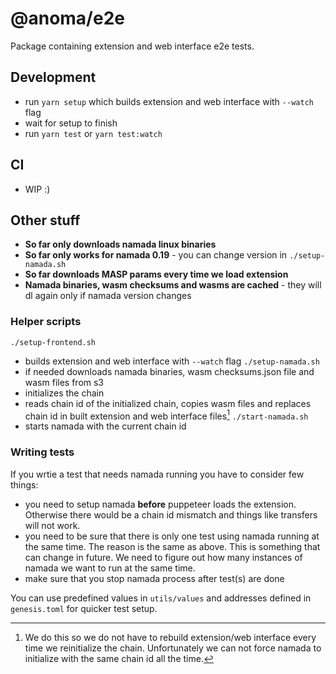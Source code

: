 # @anoma/e2e
Package containing extension and web interface e2e tests.

## Development
- run `yarn setup` which builds extension and web interface with `--watch` flag
- wait for setup to finish
- run `yarn test` or `yarn test:watch`

## CI
- WIP :)

## Other stuff
- **So far only downloads namada linux binaries**
- **So far only works for namada 0.19** - you can change version in `./setup-namada.sh`
- **So far downloads MASP params every time we load extension**
- **Namada binaries, wasm checksums and wasms are cached** - they will dl again only if namada version changes

### Helper scripts
`./setup-frontend.sh`
  - builds extension and web interface with `--watch` flag
`./setup-namada.sh`
  - if needed downloads namada binaries, wasm checksums.json file and wasm files from s3
  - initializes the chain
  - reads chain id of the initialized chain, copies wasm files and replaces chain id in built extension and web interface files[^1]
`./start-namada.sh`
  - starts namada with the current chain id 

### Writing tests
If you wrtie a test that needs namada running you have to consider few things:
- you need to setup namada **before** puppeteer loads the extension. Otherwise there would be a chain id mismatch and things like transfers will not work. 
- you need to be sure that there is only one test using namada running at the same time. The reason is the same as above. This is something that can change in future. We need to figure out how many instances of namada we want to run at the same time.
- make sure that you stop namada process after test(s) are done

You can use predefined values in `utils/values` and addresses defined in `genesis.toml` for quicker test setup.


[^1]: We do this so we do not have to rebuild extension/web interface every time we reinitialize the chain. Unfortunately we can not force namada to initialize with the same chain id all the time.
